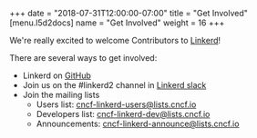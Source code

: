 +++
date = "2018-07-31T12:00:00-07:00"
title = "Get Involved"
[menu.l5d2docs]
  name = "Get Involved"
  weight = 16
+++

We're really excited to welcome Contributors to [Linkerd](https://github.com/linkerd/linkerd2)!

There are several ways to get involved:

- Linkerd on [GitHub](https://github.com/linkerd/linkerd2)
- Join us on the #linkerd2 channel in [Linkerd slack](https://slack.linkerd.io/)
- Join the mailing lists
  - Users list: [cncf-linkerd-users@lists.cncf.io](https://lists.cncf.io/g/cncf-linkerd-users)
  - Developers list: [cncf-linkerd-dev@lists.cncf.io](https://lists.cncf.io/g/cncf-linkerd-dev)
  - Announcements: [cncf-linkerd-announce@lists.cncf.io](https://lists.cncf.io/g/cncf-linkerd-announce)
